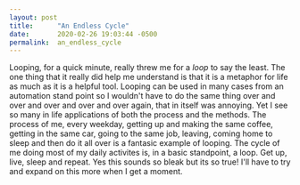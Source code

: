 ```yaml
---
layout: post
title:      "An Endless Cycle"
date:       2020-02-26 19:03:44 -0500
permalink:  an_endless_cycle
---
```



Looping, for a quick minute, really threw me for a *loop* to say the least. The one thing that it really did help me understand is that it is a metaphor for life as much as it is a helpful tool. Looping can be used in many cases from an automation stand point so I wouldn't have to do the same thing over and over and over and over and over again, that in itself was annoying. Yet I see so many in life applications of both the process and the methods. The process of me, every weekday, getting up and making the same coffee, getting in the same car, going to the same job, leaving, coming home to sleep and then do it all over is a fantasic example of looping. The cycle of me doing most of my daily activites is, in a basic standpoint, a loop. Get up, live, sleep and repeat. Yes this sounds so bleak but its so true! I'll have to try and expand on this more when I get a moment. 
